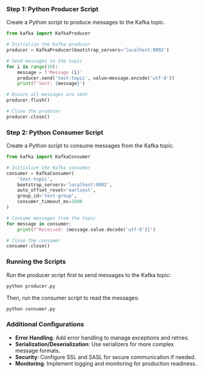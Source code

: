 ### Step 1: Python Producer Script

Create a Python script to produce messages to the Kafka topic.

```python
from kafka import KafkaProducer

# Initialize the Kafka producer
producer = KafkaProducer(bootstrap_servers='localhost:9092')

# Send messages to the topic
for i in range(10):
    message = f'Message {i}'
    producer.send('test-topic', value=message.encode('utf-8'))
    print(f'Sent: {message}')

# Ensure all messages are sent
producer.flush()

# Close the producer
producer.close()
```

### Step 2: Python Consumer Script

Create a Python script to consume messages from the Kafka topic.

```python
from kafka import KafkaConsumer

# Initialize the Kafka consumer
consumer = KafkaConsumer(
    'test-topic',
    bootstrap_servers='localhost:9092',
    auto_offset_reset='earliest',
    group_id='test-group',
    consumer_timeout_ms=1000
)

# Consume messages from the topic
for message in consumer:
    print(f"Received: {message.value.decode('utf-8')}")

# Close the consumer
consumer.close()
```

### Running the Scripts

Run the producer script first to send messages to the Kafka topic:

```bash
python producer.py
```

Then, run the consumer script to read the messages:

```bash
python consumer.py
```

### Additional Configurations

- **Error Handling**: Add error handling to manage exceptions and retries.
- **Serialization/Deserialization**: Use serializers for more complex message formats.
- **Security**: Configure SSL and SASL for secure communication if needed.
- **Monitoring**: Implement logging and monitoring for production readiness.

